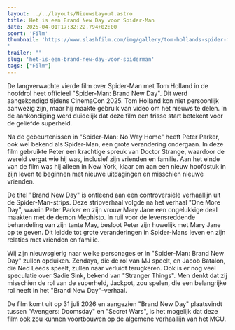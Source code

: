 ```yaml
---
layout: ../../layouts/NieuwsLayout.astro
title: Het is een Brand New Day voor Spider-Man
date: 2025-04-01T17:32:22.794+02:00
soort: 'Film'
thumbnail: 'https://www.slashfilm.com/img/gallery/tom-hollands-spider-man-4-takes-its-title-from-one-of-the-most-infamous-marvel-storylines-ever/l-intro-1743509746.jpg
'
trailer: ""
slug: 'het-is-een-brand-new-day-voor-spiderman'
tags: ["Film"]
---
```


De langverwachte vierde film over Spider-Man met Tom Holland in de hoofdrol heet
officieel "Spider-Man: Brand New Day". Dit werd aangekondigd tijdens CinemaCon
2025. Tom Holland kon niet persoonlijk aanwezig zijn, maar hij maakte gebruik
van video om het nieuws te delen. In de aankondiging werd duidelijk dat deze
film een frisse start betekent voor de geliefde superheld.

Na de gebeurtenissen in "Spider-Man: No Way Home" heeft Peter Parker, ook wel
bekend als Spider-Man, een grote verandering ondergaan. In deze film gebruikte
Peter een krachtige spreuk van Doctor Strange, waardoor de wereld vergat wie hij
was, inclusief zijn vrienden en familie. Aan het einde van de film was hij
alleen in New York, klaar om aan een nieuw hoofdstuk in zijn leven te beginnen
met nieuwe uitdagingen en misschien nieuwe vrienden.

De titel "Brand New Day" is ontleend aan een controversiële verhaallijn uit de
Spider-Man-strips. Deze stripverhaal volgde na het verhaal "One More Day",
waarin Peter Parker en zijn vrouw Mary Jane een ongelukkige deal maakten met de
demon Mephisto. In ruil voor de levensreddende behandeling van zijn tante May,
besloot Peter zijn huwelijk met Mary Jane op te geven. Dit leidde tot grote
veranderingen in Spider-Mans leven en zijn relaties met vrienden en familie.

Wij zijn nieuwsgierig naar welke personages er in "Spider-Man: Brand New Day"
zullen opduiken. Zendaya, die de rol van MJ speelt, en Jacob Batalon, die Ned
Leeds speelt, zullen naar verluidt terugkeren. Ook is er nog veel speculatie
over Sadie Sink, bekend van "Stranger Things". Men denkt dat zij misschien de
rol van de superheld, Jackpot, zou spelen, die een belangrijke rol heeft in het
"Brand New Day"-verhaal.

De film komt uit op 31 juli 2026 en aangezien "Brand New Day" plaatsvindt tussen
"Avengers: Doomsday" en "Secret Wars", is het mogelijk dat deze film ook zou
kunnen voortbouwen op de algemene verhaallijn van het MCU.